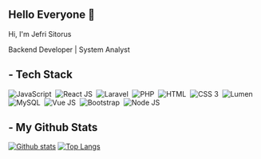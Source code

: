 ## Hello Everyone 👋
<p align='left'>Hi, I'm Jefri Sitorus</p>
<p align='left'>Backend Developer | System Analyst</p>


## - Tech Stack

![JavaScript](https://img.shields.io/badge/-JavaScript-282A36?style=flat&logo=javascript)&nbsp;
![React JS](https://img.shields.io/badge/-React_JS-282A36?style=flat&logo=react)&nbsp;
![Laravel](https://img.shields.io/badge/-Laravel-282A36?style=flat&logo=laravel)&nbsp;
![PHP](https://img.shields.io/badge/-PHP-282A36?style=flat&logo=php)&nbsp;
![HTML](https://img.shields.io/badge/-HTML-282A36?style=flat&logo=html5)&nbsp;
![CSS 3](https://img.shields.io/badge/-CSS-282A36?style=flat&logo=css3)&nbsp;
![Lumen](https://img.shields.io/badge/-Lumen-282A36?style=flat&logo=lumen)&nbsp;
![MySQL](https://img.shields.io/badge/-MySQL-282A36?style=flat&logo=mysql)&nbsp;
![Vue JS](https://img.shields.io/badge/Vue.js-282A36?style=flat&logo=vue.js)&nbsp;
![Bootstrap](https://img.shields.io/badge/Bootstrap-282A36?style=flat&logo=bootstrap)&nbsp;
![Node JS](https://img.shields.io/badge/Node.js-282A36?style=flat&logo=node.js)&nbsp;

## - My Github Stats

[![Github stats](https://github-readme-stats.vercel.app/api?username=Jeffsitorus&show_icons=true&include_all_commits=true&hide_border=true&bg_color=282A36&icon_color=686868&title_color=57c7ff&text_color=9aedfe&custom_title=My+Github+Stats)](https://github.com/Jeffsitorus)
[![Top Langs](https://github-readme-stats.vercel.app/api/top-langs/?username=Jeffsitorus&layout=compact&hide_border=true&bg_color=282A36&icon_color=686868&title_color=57c7ff&text_color=9aedfe)](https://github.com/Jeffsitorus)
